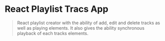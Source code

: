 # React Playlist Tracs App

> React playlist creator with the ability of add, edit and delete tracks as well as playing elements. It also gives the ability synchronous playback of each tracks elements.
